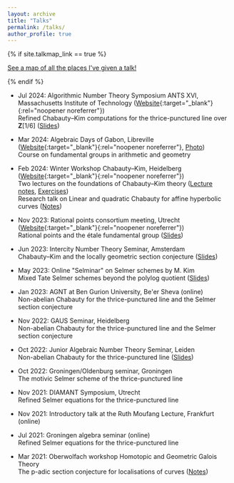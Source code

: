 ```yaml
---
layout: archive
title: "Talks"
permalink: /talks/
author_profile: true
---
```



{% if site.talkmap_link == true %}

<p style="text-decoration:underline;"><a href="/talkmap.html">See a map of all the places I've given a talk!</a></p>

{% endif %}

  * Jul 2024: Algorithmic Number Theory Symposium ANTS XVI, Massachusetts Institute of Technology ([Website](https://antsmath.org/ANTSXVI/){:target="_blank"}{:rel="noopener noreferrer"})\
    Refined Chabauty–Kim computations for the thrice-punctured line over **Z**[1/6] ([Slides](/files/ants2024.pdf))

  * Mar 2024: Algebraic Days of Gabon, Libreville ([Website](https://indico.math.cnrs.fr/event/11410/overview){:target="_blank"}{:rel="noopener noreferrer"}, [Photo](/files/gabon.jpg))\
    Course on fundamental groups in arithmetic and geometry

  * Feb 2024: Winter Workshop Chabauty–Kim, Heidelberg ([Website](https://tholzschuh.github.io/chabauty-kim-24/){:target="_blank"}{:rel="noopener noreferrer"})\
    Two lectures on the foundations of Chabauty–Kim theory ([Lecture notes](/files/foundations_of_CK_heidelberg.pdf), [Exercises](/files/CK_exercises.pdf))\
    Research talk on Linear and quadratic Chabauty for affine hyperbolic curves ([Notes](/files/chabauty_affine.pdf))

  * Nov 2023: Rational points consortium meeting, Utrecht ([Website](https://www.rationalpoints.nl/){:target="_blank"}{:rel="noopener noreferrer"})\
    Rational points and the étale fundamental group ([Slides](/files/utrecht2023-slides.pdf))

  * Jun 2023: Intercity Number Theory Seminar, Amsterdam\
    Chabauty–Kim and the locally geometric section conjecture ([Slides](/files/intercity2023-slides.pdf))

  * May 2023: Online "Selminar" on Selmer schemes by M. Kim\
    Mixed Tate Selmer schemes beyond the polylog quotient ([Slides](/files/selminar2023-slides.pdf))

  * Jan 2023: AGNT at Ben Gurion University, Be'er Sheva (online)\
    Non-abelian Chabauty for the thrice-punctured line and the Selmer section conjecture

  * Nov 2022: GAUS Seminar, Heidelberg\
    Non-abelian Chabauty for the thrice-punctured line and the Selmer section conjecture

  * Oct 2022: Junior Algebraic Number Theory Seminar, Leiden\
    Non-abelian Chabauty for the thrice-punctured line ([Slides](/files/junior-ag2022.pdf))

  * Oct 2022: Groningen/Oldenburg seminar, Groningen\
    The motivic Selmer scheme of the thrice-punctured line

  * Nov 2021: DIAMANT Symposium, Utrecht\
    Refined Selmer equations for the thrice-punctured line

  * Nov 2021: Introductory talk at the Ruth Moufang Lecture, Frankfurt (online)

  * Jul 2021: Groningen algebra seminar (online)\
    Refined Selmer equations for the thrice-punctured line

  * Mar 2021: Oberwolfach workshop Homotopic and Geometric Galois Theory\
    The p-adic section conjecture for localisations of curves ([Notes](/files/oberwolfach2021.pdf))
